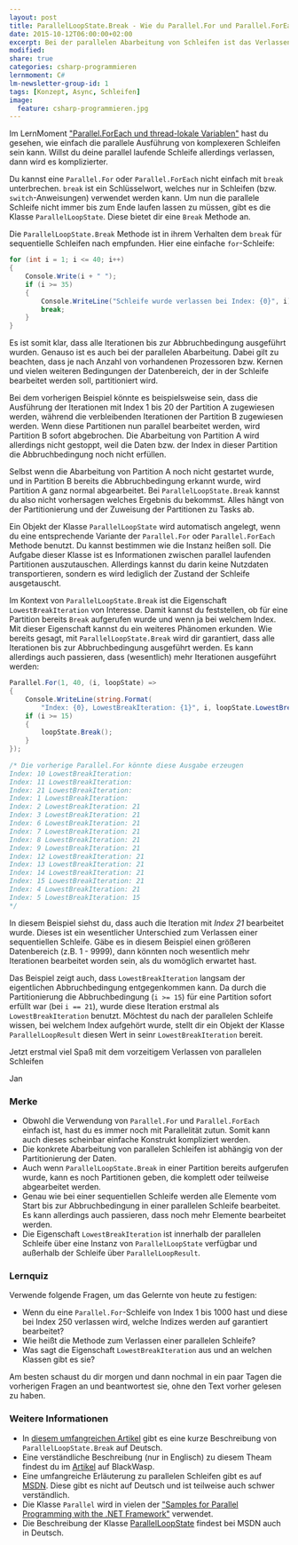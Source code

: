 ```yaml
---
layout: post
title: ParallelLoopState.Break - Wie du Parallel.For und Parallel.ForEach verlassen kannst
date: 2015-10-12T06:00:00+02:00
excerpt: Bei der parallelen Abarbeitung von Schleifen ist das Verlassen komplizierter.
modified:
share: true
categories: csharp-programmieren
lernmoment: C#
lm-newsletter-group-id: 1
tags: [Konzept, Async, Schleifen]
image:
  feature: csharp-programmieren.jpg
---
```


Im LernMoment ["Parallel.ForEach und thread-lokale Variablen"](/csharp-programmieren/parallel-foreach-und-threadlokale-daten/) hast du gesehen, wie einfach die parallele Ausführung von komplexeren Schleifen sein kann. Willst du deine parallel laufende Schleife allerdings verlassen, dann wird es komplizierter.

Du kannst eine `Parallel.For` oder `Parallel.ForEach` nicht einfach mit `break` unterbrechen. `break` ist ein Schlüsselwort, welches nur in Schleifen (bzw. `switch`-Anweisungen) verwendet werden kann. Um nun die parallele Schleife nicht immer bis zum Ende laufen lassen zu müssen, gibt es die Klasse `ParallelLoopState`. Diese bietet dir eine `Break` Methode an.

Die `ParallelLoopState.Break` Methode ist in ihrem Verhalten dem `break` für sequentielle Schleifen nach empfunden. Hier eine einfache `for`-Schleife:

```cs
for (int i = 1; i <= 40; i++)
{
    Console.Write(i + " ");
    if (i >= 35)
    {
        Console.WriteLine("Schleife wurde verlassen bei Index: {0}", i);
        break;
    }
}
```

Es ist somit klar, dass alle Iterationen bis zur Abbruchbedingung ausgeführt wurden. Genauso ist es auch bei der parallelen Abarbeitung. Dabei gilt zu beachten, dass je nach Anzahl von vorhandenen Prozessoren bzw. Kernen und vielen weiteren Bedingungen der Datenbereich, der in der Schleife bearbeitet werden soll, partitioniert wird. 

Bei dem vorherigen Beispiel könnte es beispielsweise sein, dass die Ausführung der Iterationen mit Index 1 bis 20 der Partition A zugewiesen werden, während die verbleibenden Iterationen der Partition B zugewiesen werden. Wenn diese Partitionen nun parallel bearbeitet werden, wird Partition B sofort abgebrochen. Die Abarbeitung von Partition A wird allerdings nicht gestoppt, weil die Daten bzw. der Index in dieser Partition die Abbruchbedingung noch nicht erfüllen.

Selbst wenn die Abarbeitung von Partition A noch nicht gestartet wurde, und in Partition B bereits die Abbruchbedingung erkannt wurde, wird Partition A ganz normal abgearbeitet. Bei `ParallelLoopState.Break` kannst du also nicht vorhersagen welches Ergebnis du bekommst. Alles hängt von der Partitionierung und der Zuweisung der Partitionen zu Tasks ab.

Ein Objekt der Klasse `ParallelLoopState` wird automatisch angelegt, wenn du eine entsprechende Variante der `Parallel.For` oder `Parallel.ForEach` Methode benutzt. Du kannst bestimmen wie die Instanz heißen soll. Die Aufgabe dieser Klasse ist es Informationen zwischen parallel laufenden Partitionen auszutauschen. Allerdings kannst du darin keine Nutzdaten transportieren, sondern es wird lediglich der Zustand der Schleife ausgetauscht.

Im Kontext von `ParallelLoopState.Break` ist die Eigenschaft `LowestBreakIteration` von Interesse. Damit kannst du feststellen, ob für eine Partition bereits `Break` aufgerufen wurde und wenn ja bei welchem Index. Mit dieser Eigenschaft kannst du ein weiteres Phänomen erkunden. Wie bereits gesagt, mit `ParallelLoopState.Break` wird dir garantiert, dass alle Iterationen bis zur Abbruchbedingung ausgeführt werden. Es kann allerdings auch passieren, dass (wesentlich) mehr Iterationen ausgeführt werden:

```cs
Parallel.For(1, 40, (i, loopState) =>
{
    Console.WriteLine(string.Format(
        "Index: {0}, LowestBreakIteration: {1}", i, loopState.LowestBreakIteration));
    if (i >= 15)
    {
        loopState.Break();
    }
});
 
/* Die vorherige Parallel.For könnte diese Ausgabe erzeugen              
Index: 10 LowestBreakIteration: 
Index: 11 LowestBreakIteration: 
Index: 21 LowestBreakIteration: 
Index: 1 LowestBreakIteration: 
Index: 2 LowestBreakIteration: 21
Index: 3 LowestBreakIteration: 21
Index: 6 LowestBreakIteration: 21
Index: 7 LowestBreakIteration: 21
Index: 8 LowestBreakIteration: 21
Index: 9 LowestBreakIteration: 21
Index: 12 LowestBreakIteration: 21
Index: 13 LowestBreakIteration: 21
Index: 14 LowestBreakIteration: 21
Index: 15 LowestBreakIteration: 21
Index: 4 LowestBreakIteration: 21
Index: 5 LowestBreakIteration: 15
*/
```

In diesem Beispiel siehst du, dass auch die Iteration mit *Index 21* bearbeitet wurde. Dieses ist ein wesentlicher Unterschied zum Verlassen einer sequentiellen Schleife. Gäbe es in diesem Beispiel einen größeren Datenbereich (z.B. 1 - 9999), dann könnten noch wesentlich mehr Iterationen bearbeitet worden sein, als du womöglich erwartet hast.

Das Beispiel zeigt auch, dass `LowestBreakIteration` langsam der eigentlichen Abbruchbedingung entgegenkommen kann. Da durch die Partitionierung die Abbruchbedingung (`i >= 15`) für eine Partition sofort erfüllt war (bei `i == 21`), wurde diese Iteration erstmal als `LowestBreakIteration` benutzt. Möchtest du nach der parallelen Schleife wissen, bei welchem Index aufgehört wurde, stellt dir ein Objekt der Klasse `ParallelLoopResult` diesen Wert in seinr `LowestBreakIteration` bereit.

Jetzt erstmal viel Spaß mit dem vorzeitigem Verlassen von parallelen Schleifen

Jan

### Merke

-	Obwohl die Verwendung von `Parallel.For` und `Parallel.ForEach` einfach ist, hast du es immer noch mit Parallelität zutun. Somit kann auch dieses scheinbar einfache Konstrukt kompliziert werden.
-	Die konkrete Abarbeitung von parallelen Schleifen ist abhängig von der Partitionierung der Daten.
-	Auch wenn `ParallelLoopState.Break` in einer Partition bereits aufgerufen wurde, kann es noch Partitionen geben, die komplett oder teilweise abgearbeitet werden.
-	Genau wie bei einer sequentiellen Schleife werden alle Elemente vom Start bis zur Abbruchbedingung in einer parallelen Schleife bearbeitet. Es kann allerdings auch passieren, dass noch mehr Elemente bearbeitet werden.
-	Die Eigenschaft `LowestBreakIteration` ist innerhalb der parallelen Schleife über eine Instanz von `ParallelLoopState` verfügbar und außerhalb der Schleife über `ParallelLoopResult`.

### Lernquiz 

Verwende folgende Fragen, um das Gelernte von heute zu festigen:

-	Wenn du eine `Parallel.For`-Schleife von Index 1 bis 1000 hast und diese bei Index 250 verlassen wird, welche Indizes werden auf garantiert bearbeitet?
-	Wie heißt die Methode zum Verlassen einer parallelen Schleife?
-	Was sagt die Eigenschaft `LowestBreakIteration` aus und an welchen Klassen gibt es sie?

Am besten schaust du dir morgen und dann nochmal in ein paar Tagen die vorherigen Fragen an und beantwortest sie, ohne den Text vorher gelesen zu haben.

### Weitere Informationen

-	In [diesem umfangreichen Artikel](https://magazin.c-plusplus.net/artikel/Parallelisierung%20mit%20.NET%204.0%20-%20Teil%20I) gibt es eine kurze Beschreibung von `ParallelLoopState.Break` auf Deutsch.
-	Eine verständliche Beschreibung (nur in Englisch) zu diesem Theam findest du im [Artikel](http://www.blackwasp.co.uk/ParallelLoopBreak.aspx) auf BlackWasp.
-	Eine umfangreiche Erläuterung zu parallelen Schleifen gibt es auf [MSDN](https://msdn.microsoft.com/en-us/library/ff963552.aspx). Diese gibt es nicht auf Deutsch und ist teilweise auch schwer verständlich.
-	Die Klasse `Parallel` wird in vielen der ["Samples for Parallel Programming with the .NET Framework"](https://code.msdn.microsoft.com/ParExtSamples) verwendet.
-	Die Beschreibung der Klasse [ParallelLoopState](https://msdn.microsoft.com/de-de/library/system.threading.tasks.parallelloopstate(v=vs.110).aspx) findest bei MSDN auch in Deutsch.
